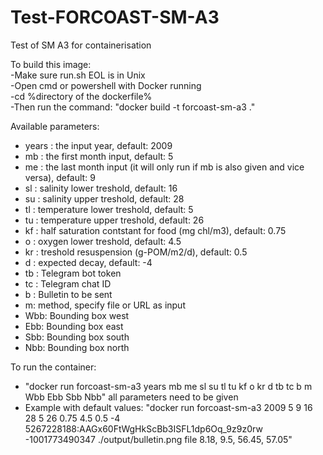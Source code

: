 # Test-FORCOAST-SM-A3
Test of SM A3 for containerisation

To build this image: <br />
-Make sure run.sh EOL is in Unix <br />
-Open cmd or powershell with Docker running <br />
-cd %directory of the dockerfile% <br />
-Then run the command: "docker build -t forcoast-sm-a3 ."



Available parameters:  <br />
- years : the input year, default: 2009 <br />
- mb : the first month input, default: 5 <br />
- me : the last month input (it will only run if mb is also given and vice versa), default: 9 <br />
- sl : salinity lower treshold, default: 16 <br />
- su : salinity upper treshold, default: 28 <br />
- tl : temperature lower treshold, default: 5 <br />
- tu : temperature upper treshold, default: 26 <br />
- kf : half saturation contstant for food (mg chl/m3), default: 0.75 <br />
- o : oxygen lower treshold, default: 4.5 <br />
- kr : treshold resuspension (g-POM/m2/d), default: 0.5 <br />
- d : expected decay, default: -4 <br />
- tb : Telegram bot token <br />
- tc : Telegram chat ID <br />
- b : Bulletin to be sent <br />
- m: method, specify file or URL as input <br />
- Wbb: Bounding box west <br />
- Ebb: Bounding box east <br />
- Sbb: Bounding box south <br />
- Nbb: Bounding box north <br />

To run the container: <br />
- "docker run forcoast-sm-a3 years mb me sl su tl tu kf o kr d tb tc b m Wbb Ebb Sbb Nbb" all parameters need to be given <br />
- Example with default values: "docker run forcoast-sm-a3 2009 5 9 16 28 5 26 0.75 4.5 0.5 -4 5267228188:AAGx60FtWgHkScBb3ISFL1dp6Oq_9z9z0rw -1001773490347 ./output/bulletin.png file 8.18, 9.5, 56.45, 57.05"

